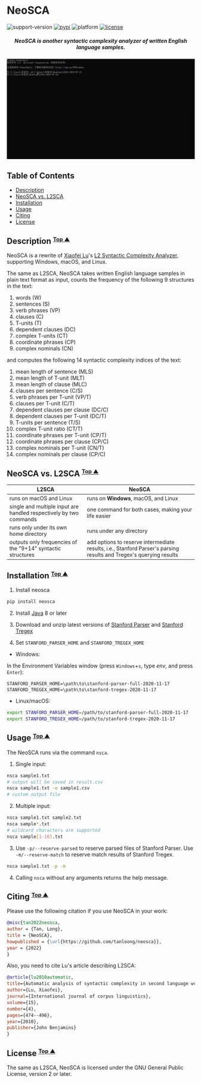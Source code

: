 NeoSCA
==========

![support-version](https://img.shields.io/badge/python-3.7%20%7C%203.8%20%7C%203.9%20%7C%203.10-blue)
[![pypi](https://img.shields.io/badge/pypi-v0.0.20-orange)](https://pypi.org/project/neosca)
![platform](https://img.shields.io/badge/platform-Windows%20%7C%20macOS%20%7C%20Linux-lightgray)
[![license](https://img.shields.io/badge/license-GPL%20v2%2B-green)](https://github.com/tanloong/neosca/blob/master/LICENSE.txt)

<h5 align="center">NeoSCA is another syntactic complexity analyzer of written English language samples.</h5>

![](img/testing-on-Windows.gif)

## Table of Contents
<!-- vim-markdown-toc GFM -->

* [Description](#description)
* [NeoSCA vs. L2SCA](#neosca-vs-l2sca)
* [Installation](#installation)
* [Usage](#usage)
* [Citing](#citing)
* [License](#license)

<!-- vim-markdown-toc -->
## <a name="description"></a> Description <small><sup>[Top ▲](#table-of-contents)</sup></small>

NeoSCA is a rewrite of
[Xiaofei Lu](http://personal.psu.edu/xxl13/index.html)'s 
[L2 Syntactic Complexity Analyzer](http://personal.psu.edu/xxl13/downloads/l2sca.html),
supporting Windows, macOS, and Linux.

The same as L2SCA,
NeoSCA takes written English language
samples in plain text format as input,
counts the frequency of the following 9
structures in the text:

1. words (W)
2. sentences (S)
3. verb phrases (VP)
4. clauses (C)
5. T-units (T)
6. dependent clauses (DC)
7. complex T-units (CT)
8. coordinate phrases (CP)
9. complex nominals (CN)

and computes the following
14 syntactic complexity indices of the text:

1. mean length of sentence (MLS)
2. mean length of T-unit (MLT)
3. mean length of clause (MLC)
4. clauses per sentence (C/S)
5. verb phrases per T-unit (VP/T)
6. clauses per T-unit (C/T)
7. dependent clauses per clause (DC/C)
8. dependent clauses per T-unit (DC/T)
9. T-units per sentence (T/S)
10. complex T-unit ratio (CT/T)
11. coordinate phrases per T-unit (CP/T)
12. coordinate phrases per clause (CP/C)
13. complex nominals per T-unit (CN/T)
14. complex nominals per clause (CP/C)

## <a name="neosca-vs-l2sca"></a> NeoSCA vs. L2SCA <small><sup>[Top ▲](#table-of-contents)</sup></small>

| L2SCA | NeoSCA |
|-|-|
| runs on macOS and Linux | runs on **Windows**, macOS, and Linux |
| single and multiple input are handled respectively by two commands | one command for both cases, making your life easier |
| runs only under its own home directory | runs under any directory |
| outputs only frequencies of the "9+14" syntactic structures | add options to reserve intermediate results, i.e., Stanford Parser's parsing results and Tregex's querying results |

## <a name="installation"></a> Installation <small><sup>[Top ▲](#table-of-contents)</sup></small>

1. Install neosca

```sh
pip install neosca
```

2. Install [Java](https://www.java.com/en/download) 8 or later

3. Download and unzip latest versions of
[Stanford Parser](https://nlp.stanford.edu/software/lex-parser.shtml#Download) and 
[Stanford Tregex](https://nlp.stanford.edu/software/tregex.html#Download)

4. Set `STANFORD_PARSER_HOME` and `STANFORD_TREGEX_HOME`

+ Windows:

In the Environment Variables window (press `Windows`+`s`, type *env*, and press `Enter`):

```
STANFORD_PARSER_HOME=\path\to\stanford-parser-full-2020-11-17
STANFORD_TREGEX_HOME=\path\to\stanford-tregex-2020-11-17
```

+ Linux/macOS:

```sh
export STANFORD_PARSER_HOME=/path/to/stanford-parser-full-2020-11-17
export STANFORD_TREGEX_HOME=/path/to/stanford-tregex-2020-11-17
```

## <a name="usage"></a> Usage <small><sup>[Top ▲](#table-of-contents)</sup></small>

The NeoSCA runs via the command `nsca`.

1. Single input:
```sh
nsca sample1.txt 
# output will be saved in result.csv
nsca sample1.txt -o sample1.csv 
# custom output file
```

2. Multiple input:
```sh
nsca sample1.txt sample2.txt
nsca sample*.txt 
# wildcard characters are supported
nsca sample[1-10].txt
```

3. Use `-p/--reserve-parsed` 
to reserve parsed files of Stanford Parser.
Use `-m/--reserve-match`
to reserve match results of Stanford Tregex.

```sh
nsca sample1.txt -p -m
```

4. Calling `nsca` without any arguments returns the help message.

## <a name="citing"></a> Citing <small><sup>[Top ▲](#table-of-contents)</sup></small>

Please use the following citation if you use NeoSCA in your work:

```BibTeX
@misc{tan2022neosca,
author = {Tan, Long},
title = {NeoSCA},
howpublished = {\url{https://github.com/tanloong/neosca}},
year = {2022}
}
```

Also, you need to cite Lu's article describing L2SCA:

```BibTeX
@article{lu2010automatic,
title={Automatic analysis of syntactic complexity in second language writing},
author={Lu, Xiaofei},
journal={International journal of corpus linguistics},
volume={15},
number={4},
pages={474--496},
year={2010},
publisher={John Benjamins}
}
```

## <a name="license"></a> License <small><sup>[Top ▲](#table-of-contents)</sup></small>
The same as L2SCA, NeoSCA is licensed under the GNU General Public License, version 2 or later.
